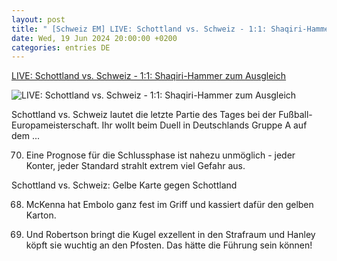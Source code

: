 ```yaml
---
layout: post
title: " [Schweiz EM] LIVE: Schottland vs. Schweiz - 1:1: Shaqiri-Hammer zum Ausgleich"
date: Wed, 19 Jun 2024 20:00:00 +0200
categories: entries DE
---
```

[LIVE: Schottland vs. Schweiz - 1:1: Shaqiri-Hammer zum Ausgleich](https://www.spox.com/de/sport/fussball/em2024/2406/Artikel/schottland-vs-schweiz-deutschlands-gruppengegner-bei-der-euro-heute-im-liveticker.html)

![LIVE: Schottland vs. Schweiz - 1:1: Shaqiri-Hammer zum Ausgleich](https://www.spox.com/de/sport/fussball/em2024/2406/Bilder/Ndoye-Vargas-1920.jpg)

Schottland vs. Schweiz lautet die letzte Partie des Tages bei der Fußball-Europameisterschaft. Ihr wollt beim Duell in Deutschlands Gruppe A auf dem ...

70. Eine Prognose für die Schlussphase ist nahezu unmöglich - jeder Konter, jeder Standard strahlt extrem viel Gefahr aus.

Schottland vs. Schweiz: Gelbe Karte gegen Schottland

68. McKenna hat Embolo ganz fest im Griff und kassiert dafür den gelben Karton.

67. Und Robertson bringt die Kugel exzellent in den Strafraum und Hanley köpft sie wuchtig an den Pfosten. Das hätte die Führung sein können!

